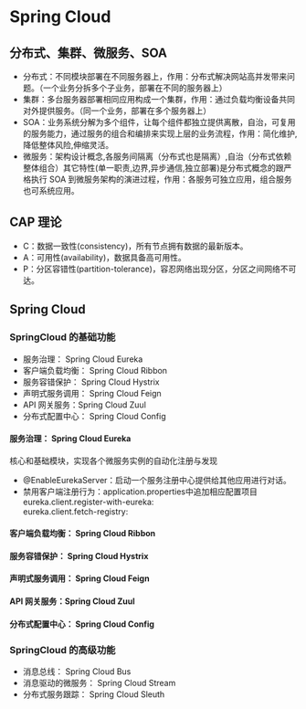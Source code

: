 # Spring Cloud

## 分布式、集群、微服务、SOA

- 分布式：不同模块部署在不同服务器上，作用：分布式解决网站高并发带来问题。（一个业务分拆多个子业务，部署在不同的服务器上）
- 集群：多台服务器部署相同应用构成一个集群，作用：通过负载均衡设备共同对外提供服务。（同一个业务，部署在多个服务器上）
- SOA：业务系统分解为多个组件，让每个组件都独立提供离散，自治，可复用的服务能力，通过服务的组合和编排来实现上层的业务流程，作用：简化维护,降低整体风险,伸缩灵活。
- 微服务：架构设计概念,各服务间隔离（分布式也是隔离）,自治（分布式依赖整体组合）其它特性(单一职责,边界,异步通信,独立部署)是分布式概念的跟严格执行 SOA 到微服务架构的演进过程，作用：各服务可独立应用，组合服务也可系统应用。

## CAP 理论

- C：数据一致性(consistency)，所有节点拥有数据的最新版本。
- A：可用性(availability)，数据具备高可用性。
- P：分区容错性(partition-tolerance)，容忍网络出现分区，分区之间网络不可达。

## Spring Cloud

### SpringCloud 的基础功能

- 服务治理： Spring Cloud Eureka
- 客户端负载均衡： Spring Cloud Ribbon
- 服务容错保护： Spring Cloud Hystrix
- 声明式服务调用： Spring Cloud Feign
- API 网关服务：Spring Cloud Zuul
- 分布式配置中心： Spring Cloud Config

#### 服务治理： Spring Cloud Eureka

核心和基础模块，实现各个微服务实例的自动化注册与发现
* @EnableEurekaServer：启动一个服务注册中心提供给其他应用进行对话。
* 禁用客户端注册行为：application.properties中追加相应配置项目  
eureka.client.register-with-eureka:  
eureka.client.fetch-registry:  


#### 客户端负载均衡： Spring Cloud Ribbon



#### 服务容错保护： Spring Cloud Hystrix



#### 声明式服务调用： Spring Cloud Feign


#### API 网关服务：Spring Cloud Zuul



#### 分布式配置中心： Spring Cloud Config

### SpringCloud 的高级功能

- 消息总线： Spring Cloud Bus
- 消息驱动的微服务： Spring Cloud Stream
- 分布式服务跟踪： Spring Cloud Sleuth
